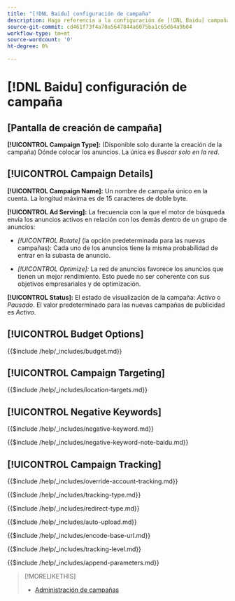 ```yaml
---
title: "[!DNL Baidu] configuración de campaña"
description: Haga referencia a la configuración de [!DNL Baidu] campañas.
source-git-commit: cd461f73f4a70a5647844a6075ba1c65d64a9b04
workflow-type: tm+mt
source-wordcount: '0'
ht-degree: 0%

---
```


# [!DNL Baidu] configuración de campaña

## \[Pantalla de creación de campaña\]

**[!UICONTROL Campaign Type]:** (Disponible solo durante la creación de la campaña) Dónde colocar los anuncios. La única es *Buscar solo en la red*.

## [!UICONTROL Campaign Details]

**[!UICONTROL Campaign Name]:** Un nombre de campaña único en la cuenta. La longitud máxima es de 15 caracteres de doble byte.

**[!UICONTROL Ad Serving]:**
La frecuencia con la que el motor de búsqueda envía los anuncios activos en relación con los demás dentro de un grupo de anuncios:

* *[!UICONTROL Rotate]* (la opción predeterminada para las nuevas campañas): Cada uno de los anuncios tiene la misma probabilidad de entrar en la subasta de anuncio.

* *[!UICONTROL Optimize]:*  La red de anuncios favorece los anuncios que tienen un mejor rendimiento. Esto puede no ser coherente con sus objetivos empresariales y de optimización.

**[!UICONTROL Status]:** El estado de visualización de la campaña: *Activo* o *Pausado*. El valor predeterminado para las nuevas campañas de publicidad es *Activo*.

## [!UICONTROL Budget Options]

<!-- **[!UICONTROL Budget]:** -->

{{$include /help/_includes/budget.md}}

## [!UICONTROL Campaign Targeting]

<!-- **[!UICONTROL Location Targets]:** -->

{{$include /help/_includes/location-targets.md}}

## [!UICONTROL Negative Keywords]

<!-- **[!UICONTROL Campaign Negative Keywords]:** -->

{{$include /help/_includes/negative-keyword.md}}

<!-- Note for **[!UICONTROL Campaign Negative Keywords]:** -->

{{$include /help/_includes/negative-keyword-note-baidu.md}}

## [!UICONTROL Campaign Tracking]

<!-- **[!UICONTROL Override Account Tracking]:** -->

{{$include /help/_includes/override-account-tracking.md}}

<!-- **[!UICONTROL Tracking Type]:** -->

{{$include /help/_includes/tracking-type.md}}

<!-- **[!UICONTROL Redirect Type]:** -->

{{$include /help/_includes/redirect-type.md}}

<!-- **[!UICONTROL Auto Upload]:** -->

{{$include /help/_includes/auto-upload.md}}

<!-- **[!UICONTROL Encode Base URL]:** -->

{{$include /help/_includes/encode-base-url.md}}

<!-- **[!UICONTROL Tracking Level]:** -->

{{$include /help/_includes/tracking-level.md}}

<!-- **[!UICONTROL Append Parameters]:** -->

{{$include /help/_includes/append-parameters.md}}

>[!MORELIKETHIS]
>
>* [Administración de campañas](/help/search-social-commerce/campaign-management/campaigns/campaign-manage.md)

